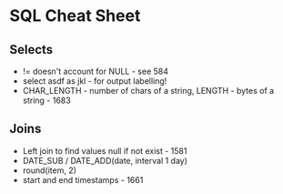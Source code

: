 
# SQL Cheat Sheet

## Selects
- != doesn't account for NULL - see 584
- select asdf as jkl - for output labelling!
- CHAR_LENGTH - number of chars of a string, LENGTH - bytes of a string - 1683

## Joins
- Left join to find values null if not exist - 1581
- DATE_SUB / DATE_ADD(date, interval 1 day)
- round(item, 2)
- start and end timestamps - 1661